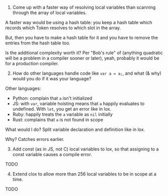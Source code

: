 1. Come up with a faster way of resolving local variables than scanning through the array of local variables.

A faster way would be using a hash table: you keep a hash table which records which Token resolves to which slot in the array.

But, then you have to make a hash table for it and you have to remove the entries from the hash table too.

Is the additional complexity worth it? Per "Bob's rule" of (anything quadratic will be a problem in a compiler sooner or later), yeah, probably it would be for a production compiler.

2. How do other languages handle code like `var a = a;`, and what (& why) would you do if it was your language?

Other languages:

* Python: complain that `a` isn't initialized
* JS: with `var`, variable hoisting means that `a` happily evaluates to undefined. With `let`, you get an error like in lox.
* Ruby: happily treats the `a` variable as `nil` initially
* Rust: complains that `a` is not found in scope

What would I do? Split variable declaration and definition like in lox.

Why? Catches errors earlier.

3. Add const (as in JS, not C) local variables to lox, so that assigning to a const variable causes a compile error.

TODO

4. Extend clox to allow more than 256 local variables to be in scope at a time.

TODO
